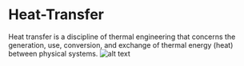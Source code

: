 # Heat-Transfer
Heat transfer is a discipline of thermal engineering that concerns the generation, use, conversion, and exchange of thermal energy (heat) between physical systems.
![alt text](https://upload.wikimedia.org/wikipedia/commons/thumb/0/01/Convection-snapshot.png/400px-Convection-snapshot.png)
